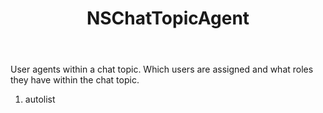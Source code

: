 ﻿---
uid: crmscript_ref_NSChatTopicAgent
title: NSChatTopicAgent
intellisense: Void.NSChatTopicAgent
keywords: NSChatTopicAgent
so.topic: reference
---

User agents within a chat topic. Which users are assigned and what roles they have within the chat topic.

1. autolist 

